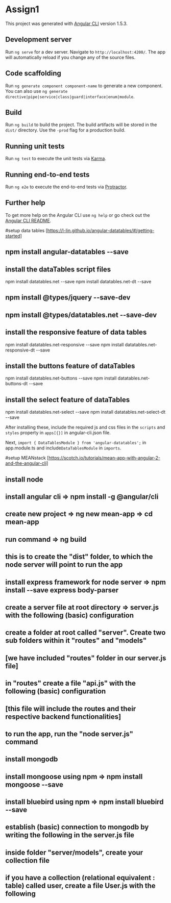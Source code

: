 # Assign1

This project was generated with [Angular CLI](https://github.com/angular/angular-cli) version 1.5.3.

## Development server

Run `ng serve` for a dev server. Navigate to `http://localhost:4200/`. The app will automatically reload if you change any of the source files.

## Code scaffolding

Run `ng generate component component-name` to generate a new component. You can also use `ng generate directive|pipe|service|class|guard|interface|enum|module`.

## Build

Run `ng build` to build the project. The build artifacts will be stored in the `dist/` directory. Use the `-prod` flag for a production build.

## Running unit tests

Run `ng test` to execute the unit tests via [Karma](https://karma-runner.github.io).

## Running end-to-end tests

Run `ng e2e` to execute the end-to-end tests via [Protractor](http://www.protractortest.org/).

## Further help

To get more help on the Angular CLI use `ng help` or go check out the [Angular CLI README](https://github.com/angular/angular-cli/blob/master/README.md).

#setup data tables [https://l-lin.github.io/angular-datatables/#/getting-started]

## npm install angular-datatables --save

## install the dataTables script files
npm install datatables.net --save
npm install datatables.net-dt --save

## npm install @types/jquery --save-dev
## npm install @types/datatables.net --save-dev

## install the responsive feature of data tables
npm install datatables.net-responsive --save
npm install datatables.net-responsive-dt --save

## install the buttons feature of dataTables
npm install datatables.net-buttons --save
npm install datatables.net-buttons-dt --save

## install the select feature of dataTables
npm install datatables.net-select --save
npm install datatables.net-select-dt --save

After installing these, include the required js and css files in the `scripts` and `styles` property in 
`apps[{}]` in angular-cli.json file.

Next, `import { DataTablesModule } from 'angular-datatables';` in app.module.ts and include`DataTablesModule` in `imports`.

#setup MEANstack [https://scotch.io/tutorials/mean-app-with-angular-2-and-the-angular-cli]

## install node

## install angular cli => npm install -g @angular/cli

## create new project => ng new mean-app => cd mean-app

## run command => ng build
## this is to create the "dist" folder, to which the node server will point to run the app 

## install express framework for node server => npm install --save express body-parser

## create a server file at root directory => server.js with the following (basic) configuration 

<!--
// Get dependencies
const express = require('express');
const path = require('path');
const http = require('http');
const bodyParser = require('body-parser');

// Get our API routes
const api = require('./server/routes/api');

const app = express();

// Parsers for POST data
app.use(bodyParser.json());
app.use(bodyParser.urlencoded({ extended: false }));

// Point static path to dist
app.use(express.static(path.join(__dirname, 'dist')));
// Set our api routes
app.use('/api', api);
// Catch all other routes and return the index file
app.get('*', (req, res) => {
  res.sendFile(path.join(__dirname, 'dist/index.html'));
});
/**
 * Get port from environment and store in Express.
 */
const port = process.env.PORT || '3000';
app.set('port', port);
/**
 * Create HTTP server.
 */
const server = http.createServer(app);
/**
 * Listen on provided port, on all network interfaces.
 */
server.listen(port, () => console.log(`API running on localhost:${port}`));
-->

## create a folder at root called "server". Create two sub folders within it "routes" and "models"
## [we have included "routes" folder in our server.js file]

## in "routes" create a file "api.js" with the following (basic) configuration
## [this file will include the routes and their respective backend functionalities]

<!--
const express = require('express');
const router = express.Router();

/* GET api listing. */
router.get('/', (req, res) => {
  res.send('api works');
});

module.exports = router;
-->

## to run the app, run the "node server.js" command

## install mongodb

## install mongoose using npm => npm install mongoose --save

## install bluebird using npm => npm install bluebird --save

## establish (basic) connection to mongodb by writing the following in the server.js file
<!--
var mongoose = require('mongoose');

mongoose.connect('mongodb://localhost/first-app');
mongoose.Promise = require('bluebird');
-->

## inside folder "server/models", create your collection file
## if you have a collection (relational equivalent : table) called user, create a file User.js with the following
<!--
// grab the things we need
var mongoose = require('mongoose');
var Schema = mongoose.Schema;

// create a schema
var userSchema = new Schema({
  name: { type: String, required: true},
  address: { type: String, required: true },
  created_at: Date,
  updated_at: Date
});

// the schema is useless so far
// we need to create a model using it
var User = mongoose.model('User', userSchema);

// make this available to our users in our Node applications
module.exports = User;
-->

